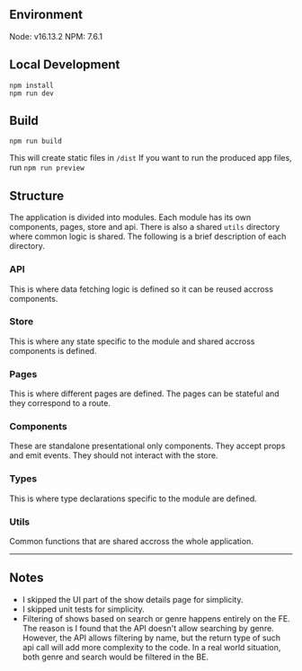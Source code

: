 ## Environment

Node: v16.13.2
NPM: 7.6.1

## Local Development

```
npm install
npm run dev
```

## Build

```
npm run build
```

This will create static files in `/dist`
If you want to run the produced app files, run `npm run preview`

## Structure

The application is divided into modules. Each module has its own components, pages, store and api. There is also a shared `utils` directory where common logic is shared. The following is a brief description of each directory.

### API

This is where data fetching logic is defined so it can be reused accross components.

### Store

This is where any state specific to the module and shared accross components is defined.

### Pages

This is where different pages are defined.
The pages can be stateful and they correspond to a route.

### Components

These are standalone presentational only components. They accept props and emit events. They should not interact with the store.

### Types

This is where type declarations specific to the module are defined.

### Utils

Common functions that are shared accross the whole application.

---

## Notes

- I skipped the UI part of the show details page for simplicity.
- I skipped unit tests for simplicity.
- Filtering of shows based on search or genre happens entirely on the FE. The reason is I found that the API doesn't allow searching by genre. However, the API allows filtering by name, but the return type of such api call will add more complexity to the code. In a real world situation, both genre and search would be filtered in the BE.

